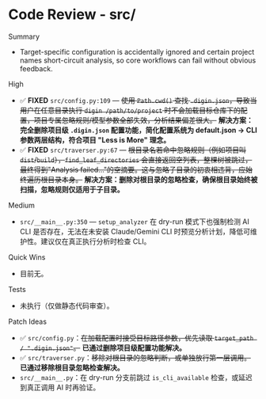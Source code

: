 # Code Review - src/

Summary
- Target-specific configuration is accidentally ignored and certain project names short-circuit analysis, so core workflows can fail without obvious feedback.

High
- ✅ **FIXED** `src/config.py:109` — ~~使用 `Path.cwd()` 查找 `.digin.json`，导致当用户在任意目录执行 `digin /path/to/project` 时不会加载目标仓库下的配置，项目专属忽略规则/模型参数全部失效，分析结果偏差很大。~~ **解决方案：完全删除项目级 `.digin.json` 配置功能，简化配置系统为 default.json → CLI 参数两层结构，符合项目 "Less is More" 理念。**
- ✅ **FIXED** `src/traverser.py:67` — ~~根目录名若命中忽略规则（例如项目叫 `dist`/`build`），`find_leaf_directories` 会直接返回空列表，整棵树被跳过，最终得到"Analysis failed…"的空摘要。这与忽略子目录的初衷相违背，应始终遍历根目录本身。~~ **解决方案：删除对根目录的忽略检查，确保根目录始终被扫描，忽略规则仅适用于子目录。**

Medium
- `src/__main__.py:350` — `setup_analyzer` 在 dry-run 模式下也强制检测 AI CLI 是否存在，无法在未安装 Claude/Gemini CLI 时预览分析计划，降低可维护性。建议仅在真正执行分析时检查 CLI。

Quick Wins
- 目前无。

Tests
- 未执行（仅做静态代码审查）。

Patch Ideas
- ✅ `src/config.py`：~~在加载配置时接受目标路径参数，优先读取 `target_path / ".digin.json"`。~~ **已通过删除项目级配置功能解决。**
- ✅ `src/traverser.py`：~~移除对根目录的忽略判断，或单独放行第一层调用。~~ **已通过移除根目录忽略检查解决。**
- `src/__main__.py`：在 dry-run 分支前跳过 `is_cli_available` 检查，或延迟到真正调用 AI 时再验证。
